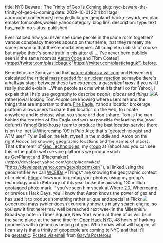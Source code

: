 title: NYC Beware : The Trinity of Geo Is Coming
slug: nyc-beware-the-trinity-of-geo-is-coming
date: 2009-10-01 22:41:41
tags: aaroncope,conference,fireeagle,flickr,geo,geoplanet,hack,newyork,nyc,placemaker,tomcoates,woeids,yahoo
category: blog
link: 
description: 
type: text
has_math: no
status: published

Ever noticed how you never see some people in the same room together? Various conspiracy theories abound on this theme; that they're really the same person or that they're mortal enemies. All complete rubbish of course but maybe there's some truth in this after all ... [I've](https://twitter.com/vicchi "https://twitter.com/vicchi") never been publicly seen in the same room as [Aaron Cope](https://twitter.com/straup "https://twitter.com/straup") and [Tom Coates](https://twitter.com/plasticbaguk "https://twitter.com/plasticbaguk") before.

<!-- TEASER_END -->

Benedictus de Spinoza said that [nature abhors a vaccum](https://en.wikiquote.org/wiki/Baruch_Spinoza "https://en.wikiquote.org/wiki/Baruch_Spinoza") and Heisenberg calculated the [critical mass needed for a nuclear reaction](https://www.sciencedirect.com/science?_ob=ArticleURL&_udi=B6TJ4-3YBBH8V-K&_user=10&_rdoc=1&_fmt=&_orig=search&_sort=d&_docanchor=&view=c&_searchStrId=1031610245&_rerunOrigin=google&_acct=C000050221&_version=1&_urlVersion=0&_userid=10&md5=6615dbb5d5743daef31b60594857495c "https://www.sciencedirect.com/science?_ob=ArticleURL&_udi=B6TJ4-3YBBH8V-K&_user=10&_rdoc=1&_fmt=&_orig=search&_sort=d&_docanchor=&view=c&_searchStrId=1031610245&_rerunOrigin=google&_acct=C000050221&_version=1&_urlVersion=0&_userid=10&md5=6615dbb5d5743daef31b60594857495c") so maybe there's a halfway stage between these two extremes, a *geocritical mass* if you will.I really should explain ...When people ask me what it is that I do for Yahoo!, I explain that I help use geography to describe *people*, *places* and *things*.[![](https://farm4.static.flickr.com/3142/2939984506_51856ccea3.jpg)](https://www.flickr.com/photos/joi/2939984506/ "https://www.flickr.com/photos/joi/2939984506/")A rather jovial looking Tom.*People* are knowing where users are and the things that are important to them. [Fire Eagle](https://fireeagle.yahoo.net/ "https://fireeagle.yahoo.net/"), Yahoo's location brokerage platform allows users to share their location on the web, to update anywhere and to choose what you share and don't share. Tom is the man behind the creation of Fire Eagle and was responsible for leading the (now defunct) Yahoo! Brickhouse team to produce the best location service there is on the 'net.[![](https://farm4.static.flickr.com/3388/3554626421_304e7eeaeb.jpg)](https://www.flickr.com/photos/vicchi/3554626421/in/set-72157618559477609/ "https://www.flickr.com/photos/vicchi/3554626421/in/set-72157618559477609/")Wherecamp '09 in Palo Alto; that's "geotechnologist and ATM user" Tyler Bell on the left, myself in the middle and  Aaron on the right.*Places* are knowing geographic locations and the names of places. That's the remit of [Geo Technologies](https://twitter.com/yahoogeo "https://twitter.com/yahoogeo"), my [group](https://www.ygeoblog.com/ "https://www.ygeoblog.com/") at Yahoo! and you can see this in the public web service platforms we produce such as [GeoPlanet](https://developer.yahoo.com/geo/geoplanet/ "https://developer.yahoo.com/geo/geoplanet/") and [Placemaker](https://developer.yahoo.com/geo/placemaker/ "https://developer.yahoo.com/geo/placemaker/"), all linked using the geoidentifier we call [WOEIDs](https://developer.yahoo.com/geo/geoplanet/guide/concepts.html "https://developer.yahoo.com/geo/geoplanet/guide/concepts.html").*Things* are knowing the geographic context of content. [Flickr](https://www.flickr.com/ "https://www.flickr.com/") allows you to geotag your photos, using my group's technology and in February of this year broke the amazing 100 million geotagged photo mark. If you've seen him speak at Where 2.0, Wherecamp or previous Hack Days, you'll know that Aaron knows the power of geo and has used it to produce something rather unique and special at Flickr.![](https://posterous.com/getfile/files.posterous.com/vicchi/DwWwyr2KgbvdRjwdCqVA0XSuOLXYMus5viXvzHrMyRt9f4XDadFRzu8rCk8R/ohdnyclogo_verysml.png) Geocritical mass (which doesn't currently show us in any search engine, so you saw it first here) may well be reached next week in the Millennium Broadway hotel in Times Square, New York when all three of us will be in the same place, at the same time for [Open Hack NYC](https://openhacknyc.pbworks.com/ "https://openhacknyc.pbworks.com/"), 48 hours of hacking goodness with a generous helping of geo. Who knows what will happen, all I can say is that a trinity of geopeople are coming to NYC and that it'll be [geotastic](https://www.garygale.com/ "https://www.garygale.com/").  [Posted via email](https://posterous.com "https://posterous.com") from [Gary's Posterous](https://vicchi.posterous.com/nyc-beware-the-trinity-of-geo-is-coming "https://vicchi.posterous.com/nyc-beware-the-trinity-of-geo-is-coming") 

 

